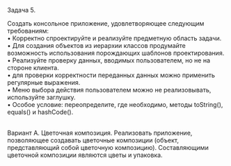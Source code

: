 Задача 5.
</p align="justify">Создать консольное приложение, удовлетворяющее следующим требованиям:
</br>• Корректно спроектируйте и реализуйте предметную область задачи.
</br>• Для создания объектов из иерархии классов продумайте возможность использования порождающих шаблонов
проектирования.
</br>• Реализуйте проверку данных, вводимых пользователем, но не на стороне клиента.
</br>• для проверки корректности переданных данных можно применить регулярные выражения.
</br>• Меню выбора действия пользователем можно не реализовывать, используйте заглушку.
</br>• Особое условие: переопределите, где необходимо, методы toString(), equals() и hashCode().
</p align="justify"></br>Вариант A. Цветочная композиция. Реализовать приложение, позволяющее создавать цветочные композиции
(объект, представляющий собой цветочную композицию). Составляющими цветочной композиции являются цветы
и упаковка.
